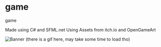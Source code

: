 # game
game

Made using C# and SFML.net
Using Assets from itch.io and OpenGameArt

![Banner](https://github.com/realTobby/game/blob/main/screenshots/15.PNG)
(there is a gif here, may take some time to load tho)
